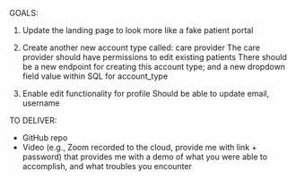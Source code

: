 GOALS: 
1. Update the landing page to look more like a fake patient portal

2. Create another new account type called: care provider
The care provider should have permissions to edit existing patients
There should be a new endpoint for creating this account type; and a new dropdown field value within SQL for account_type
3. Enable edit functionality for profile
Should be able to update email, username


TO DELIVER: 
- GitHub repo 
- Video (e.g., Zoom recorded to the cloud, provide me with link + password) that provides me with a demo of what you were able to accomplish, and what troubles you encounter